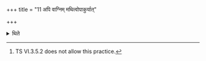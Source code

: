 +++
title = "11 अपि वाग्निम् मथित्वोपाकुर्यात्"

+++

<details><summary>थिते</summary>

11. Or having churned fire out he may dedicate the animal.[^1]  

[^1]: TS VI.3.5.2 does not allow this practice.
</details>

